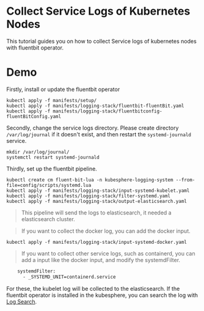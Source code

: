 # Collect Service Logs of Kubernetes Nodes

This tutorial guides you on how to collect Service logs of kubernetes nodes with fluentbit operator.

# Demo

Firstly, install or update the fluentbit operator

```shell
kubectl apply -f manifests/setup/
kubectl apply -f manifests/logging-stack/fluentbit-fluentBit.yaml
kubectl apply -f manifests/logging-stack/fluentbitconfig-fluentBitConfig.yaml
```

Secondly, change the service logs directory. 
Please create directory `/var/log/journal` if it doesn't exist, and then restart the `systemd-journald` service.

```shell
mkdir /var/log/journal/
systemctl restart systemd-journald
```

Thirdly, set up the fluentbit pipeline. 

```shell
kubectl create cm fluent-bit-lua -n kubesphere-logging-system --from-file=config/scripts/systemd.lua
kubectl apply -f manifests/logging-stack/input-systemd-kubelet.yaml
kubectl apply -f manifests/logging-stack/filter-systemd.yaml
kubectl apply -f manifests/logging-stack/output-elasticsearch.yaml
```

> This pipeline will send the logs to elasticsearch, it needed a elasticsearch cluster.

> If you want to collect the docker log, you can add the docker input.

```shell
kubectl apply -f manifests/logging-stack/input-systemd-docker.yaml
```

> If you want to collect other service logs, such as containerd, you can add a input like the docker input, 
> and modify the systemdFilter.

```bash
    systemdFilter:
      - _SYSTEMD_UNIT=containerd.service
```

For these, the kubelet log will be collected to the elasticsearch. If the fluentbit operator is installed in the 
kubesphere, you can search the log with [Log Search](https://v3-0.docs.kubesphere.io/docs/toolbox/log-query/).